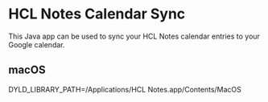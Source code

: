 # HCL Notes Calendar Sync
This Java app can be used to sync your HCL Notes calendar entries to your Google calendar.

## macOS
DYLD_LIBRARY_PATH=/Applications/HCL Notes.app/Contents/MacOS
